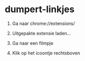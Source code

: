 # dumpert-linkjes

1. Ga naar chrome://extensions/

2. Uitgepakte extensie laden...

3. Ga naar een filmpje

4. Klik op het icoontje rechtsboven
